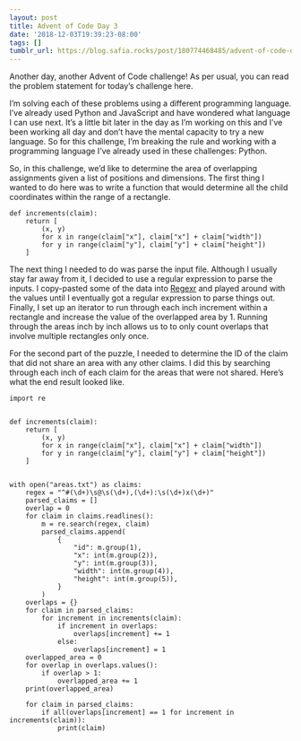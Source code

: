 ```yaml
---
layout: post
title: Advent of Code Day 3
date: '2018-12-03T19:39:23-08:00'
tags: []
tumblr_url: https://blog.safia.rocks/post/180774468485/advent-of-code-day-3
---
```

Another day, another Advent of Code challenge! As per usual, you can read the problem statement for today’s challenge here.

I’m solving each of these problems using a different programming language. I’ve already used Python and JavaScript and have wondered what language I can use next. It’s a little bit later in the day as I’m working on this and I’ve been working all day and don’t have the mental capacity to try a new language. So for this challenge, I’m breaking the rule and working with a programming language I’ve already used in these challenges: Python.

So, in this challenge, we’d like to determine the area of overlapping assignments given a list of positions and dimensions. The first thing I wanted to do here was to write a function that would determine all the child coordinates within the range of a rectangle.

    def increments(claim):
        return [
            (x, y)
            for x in range(claim["x"], claim["x"] + claim["width"])
            for y in range(claim["y"], claim["y"] + claim["height"])
        ]

The next thing I needed to do was parse the input file. Although I usually stay far away from it, I decided to use a regular expression to parse the inputs. I copy-pasted some of the data into [Regexr](https://regexr.com) and played around with the values until I eventually got a regular expression to parse things out. Finally, I set up an iterator to run through each inch increment within a rectangle and increase the value of the overlapped area by 1. Running through the areas inch by inch allows us to to only count overlaps that involve multiple rectangles only once.

For the second part of the puzzle, I needed to determine the ID of the claim that did not share an area with any other claims. I did this by searching through each inch of each claim for the areas that were not shared. Here’s what the end result looked like.

    import re
    
    
    def increments(claim):
        return [
            (x, y)
            for x in range(claim["x"], claim["x"] + claim["width"])
            for y in range(claim["y"], claim["y"] + claim["height"])
        ]
    
    
    with open("areas.txt") as claims:
        regex = "^#(\d+)\s@\s(\d+),(\d+):\s(\d+)x(\d+)"
        parsed_claims = []
        overlap = 0
        for claim in claims.readlines():
            m = re.search(regex, claim)
            parsed_claims.append(
                {
                    "id": m.group(1),
                    "x": int(m.group(2)),
                    "y": int(m.group(3)),
                    "width": int(m.group(4)),
                    "height": int(m.group(5)),
                }
            )
        overlaps = {}
        for claim in parsed_claims:
            for increment in increments(claim):
                if increment in overlaps:
                    overlaps[increment] += 1
                else:
                    overlaps[increment] = 1
        overlapped_area = 0
        for overlap in overlaps.values():
            if overlap > 1:
                overlapped_area += 1
        print(overlapped_area)
    
        for claim in parsed_claims:
            if all(overlaps[increment] == 1 for increment in increments(claim)):
                print(claim)

